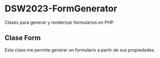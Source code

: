 # DSW2023-FormGenerator
Clases para generar y renderizar formularios en PHP.

## Clase Form
Esta clase me permite generar un formulario a partir de sus propiedades.
